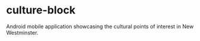 # culture-block

Android mobile application showcasing the cultural points of interest in New Westminster.
